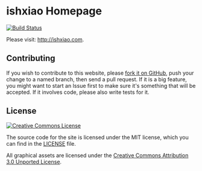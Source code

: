 # ishxiao Homepage

[![Build Status](https://github.com/ishxiao/ishxiao.github.io/workflows/jekyll/badge.svg)](https://github.com/ishxiao/ishxiao.github.io/actions?query=workflow%3Ajekyll)

Please visit: http://ishxiao.com.

## Contributing

If you wish to contribute to this website, please [fork it on GitHub](https://github.com/ishxiao/ishxiao.github.io), push your
change to a named branch, then send a pull request. If it is a big feature,
you might want to start an Issue first to make sure it's something that will
be accepted.  If it involves code, please also write tests for it.

## License

<a rel="license" href="http://creativecommons.org/licenses/by-nc/3.0/">
    <img alt="Creative Commons License" style="border-width:0" src="http://i.creativecommons.org/l/by-nc/3.0/88x31.png" />
</a>

The source code for the site is licensed under the MIT license, which you can find in
the [LICENSE](https://github.com/ishxiao/ishxiao.github.io/blob/master/LICENSE) file.

All graphical assets are licensed under the
[Creative Commons Attribution 3.0 Unported License](https://creativecommons.org/licenses/by/3.0/).
